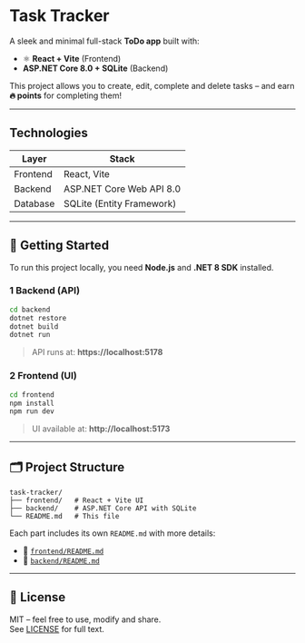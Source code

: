 # Task Tracker

A sleek and minimal full-stack **ToDo app** built with:

- ⚛ **React + Vite** (Frontend)
-  **ASP.NET Core 8.0 + SQLite** (Backend)

This project allows you to create, edit, complete and delete tasks – and earn **🔥 points** for completing them!

---

## Technologies

| Layer     | Stack                     |
|-----------|---------------------------|
| Frontend  | React, Vite               |
| Backend   | ASP.NET Core Web API 8.0  |
| Database  | SQLite (Entity Framework) |

---

## 🚀 Getting Started

To run this project locally, you need **Node.js** and **.NET 8 SDK** installed.

### 1️ Backend (API)

```bash
cd backend
dotnet restore
dotnet build
dotnet run
```

> API runs at: **https://localhost:5178**

### 2️ Frontend (UI)

```bash
cd frontend
npm install
npm run dev
```

> UI available at: **http://localhost:5173**

---

## 🗂️ Project Structure

```
task-tracker/
├── frontend/   # React + Vite UI
├── backend/    # ASP.NET Core API with SQLite
└── README.md   # This file
```

Each part includes its own `README.md` with more details:

- 📁 [`frontend/README.md`](./frontend/README.md)
- 📁 [`backend/README.md`](./backend/README.md)

---

## 📝 License

MIT – feel free to use, modify and share.  
See [LICENSE](./LICENSE) for full text.
